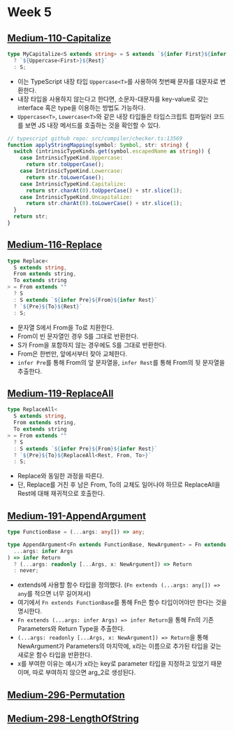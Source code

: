 # Week 5

## [Medium-110-Capitalize](./medium/110-capitalize.ts)

```ts
type MyCapitalize<S extends string> = S extends `${infer First}${infer Rest}`
  ? `${Uppercase<First>}${Rest}`
  : S;
```

- 이는 TypeScript 내장 타입 `Uppercase<T>`를 사용하여 첫번째 문자를 대문자로 변환한다.
- 내장 타입을 사용하지 않는다고 한다면, 소문자-대문자를 key-value로 갖는 interface 혹은 type을 이용하는 방법도 가능하다.
- `Uppercase<T>`, `Lowercase<T>`와 같은 내장 타입들은 타입스크립트 컴파일러 코드를 보면 JS 내장 메서드를 호출하는 것을 확인할 수 있다.

```ts
// typescript github repo: src/compiler/checker.ts:13569
function applyStringMapping(symbol: Symbol, str: string) {
  switch (intrinsicTypeKinds.get(symbol.escapedName as string)) {
    case IntrinsicTypeKind.Uppercase:
      return str.toUpperCase();
    case IntrinsicTypeKind.Lowercase:
      return str.toLowerCase();
    case IntrinsicTypeKind.Capitalize:
      return str.charAt(0).toUpperCase() + str.slice(1);
    case IntrinsicTypeKind.Uncapitalize:
      return str.charAt(0).toLowerCase() + str.slice(1);
  }
  return str;
}
```

## [Medium-116-Replace](./medium/116-replace.ts)

```ts
type Replace<
  S extends string,
  From extends string,
  To extends string
> = From extends ""
  ? S
  : S extends `${infer Pre}${From}${infer Rest}`
  ? `${Pre}${To}${Rest}`
  : S;
```

- 문자열 S에서 From을 To로 치환한다.
- From이 빈 문자열인 경우 S를 그대로 반환한다.
- S가 From을 포함하지 않는 경우에도 S를 그대로 반환한다.
- From은 한번만, 앞에서부터 찾아 교체한다.
- `infer Pre`를 통해 From의 앞 문자열을, `infer Rest`를 통해 From의 뒷 문자열을 추출한다.

## [Medium-119-ReplaceAll](./medium/119-replace-all.ts)

```ts
type ReplaceAll<
  S extends string,
  From extends string,
  To extends string
> = From extends ""
  ? S
  : S extends `${infer Pre}${From}${infer Rest}`
  ? `${Pre}${To}${ReplaceAll<Rest, From, To>}`
  : S;
```

- Replace와 동일한 과정을 따른다.
- 단, Replace를 거친 후 남은 From, To의 교체도 일어나야 하므로 ReplaceAll을 Rest에 대해 재귀적으로 호출한다.

## [Medium-191-AppendArgument](./medium/191-append-argument.ts)

```ts
type FunctionBase = (...args: any[]) => any;

type AppendArgument<Fn extends FunctionBase, NewArgument> = Fn extends (
  ...args: infer Args
) => infer Return
  ? (...args: readonly [...Args, x: NewArgument]) => Return
  : never;
```

- extends에 사용할 함수 타입을 정의했다. (`Fn extends (...args: any[]) => any`를 적으면 너무 길어져서)
- 여기에서 `Fn extends FunctionBase`를 통해 Fn은 함수 타입이어야만 한다는 것을 명시한다.
- `Fn extends (...args: infer Args) => infer Return`을 통해 Fn의 기존 Parameters와 Return Type을 추출한다.
- `(...args: readonly [...Args, x: NewArgument]) => Return`을 통해 NewArgument가 Parameters의 마지막에, x라는 이름으로 추가된 타입을 갖는 새로운 함수 타입을 반환한다.
- x를 부여한 이유는 예시가 x라는 key로 parameter 타입을 지정하고 있었기 때문이며, 따로 부여하지 않으면 arg_2로 생성된다.

## [Medium-296-Permutation](./medium/296-permutation.ts)

## [Medium-298-LengthOfString](./medium/298-length-of-string.ts)

```

```

